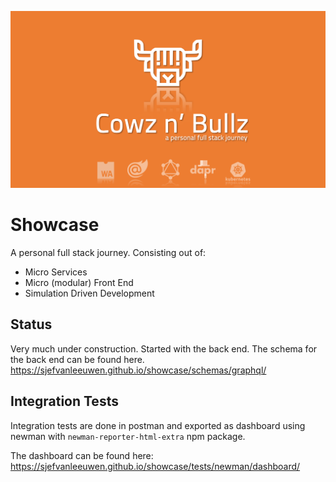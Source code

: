 ![banner](./docs/images/banner.svg)


# Showcase

A personal full stack journey. Consisting out of:

* Micro Services
* Micro (modular) Front End
* Simulation Driven Development

## Status

Very much under construction. Started with the back end. The schema for the back end can be found here.
https://sjefvanleeuwen.github.io/showcase/schemas/graphql/


## Integration Tests

Integration tests are done in postman and exported as dashboard using newman with `newman-reporter-html-extra` npm package.

The dashboard can be found here:
https://sjefvanleeuwen.github.io/showcase/tests/newman/dashboard/


